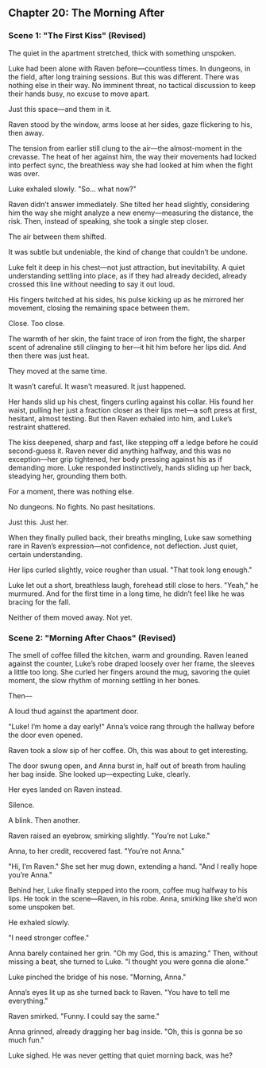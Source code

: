 ## Chapter 20: The Morning After

### Scene 1: "The First Kiss" (Revised)
The quiet in the apartment stretched, thick with something unspoken.

Luke had been alone with Raven before—countless times. In dungeons, in the field, after long training sessions. But this was different. There was nothing else in their way. No imminent threat, no tactical discussion to keep their hands busy, no excuse to move apart.

Just this space—and them in it.

Raven stood by the window, arms loose at her sides, gaze flickering to his, then away.

The tension from earlier still clung to the air—the almost-moment in the crevasse. The heat of her against him, the way their movements had locked into perfect sync, the breathless way she had looked at him when the fight was over.

Luke exhaled slowly. "So… what now?"

Raven didn’t answer immediately. She tilted her head slightly, considering him the way she might analyze a new enemy—measuring the distance, the risk. Then, instead of speaking, she took a single step closer.

The air between them shifted.

It was subtle but undeniable, the kind of change that couldn’t be undone.

Luke felt it deep in his chest—not just attraction, but inevitability. A quiet understanding settling into place, as if they had already decided, already crossed this line without needing to say it out loud.

His fingers twitched at his sides, his pulse kicking up as he mirrored her movement, closing the remaining space between them.

Close. Too close.

The warmth of her skin, the faint trace of iron from the fight, the sharper scent of adrenaline still clinging to her—it hit him before her lips did. And then there was just heat.

They moved at the same time.

It wasn’t careful. It wasn’t measured. It just happened.

Her hands slid up his chest, fingers curling against his collar. His found her waist, pulling her just a fraction closer as their lips met—a soft press at first, hesitant, almost testing. But then Raven exhaled into him, and Luke’s restraint shattered.

The kiss deepened, sharp and fast, like stepping off a ledge before he could second-guess it. Raven never did anything halfway, and this was no exception—her grip tightened, her body pressing against his as if demanding more. Luke responded instinctively, hands sliding up her back, steadying her, grounding them both.

For a moment, there was nothing else.

No dungeons. No fights. No past hesitations.

Just this. Just her.

When they finally pulled back, their breaths mingling, Luke saw something rare in Raven’s expression—not confidence, not deflection. Just quiet, certain understanding.

Her lips curled slightly, voice rougher than usual. "That took long enough."

Luke let out a short, breathless laugh, forehead still close to hers. "Yeah," he murmured. And for the first time in a long time, he didn’t feel like he was bracing for the fall.

Neither of them moved away. Not yet.

### Scene 2: "Morning After Chaos" (Revised)
The smell of coffee filled the kitchen, warm and grounding. Raven leaned against the counter, Luke’s robe draped loosely over her frame, the sleeves a little too long. She curled her fingers around the mug, savoring the quiet moment, the slow rhythm of morning settling in her bones.

Then—

A loud thud against the apartment door.

"Luke! I’m home a day early!" Anna’s voice rang through the hallway before the door even opened.

Raven took a slow sip of her coffee. Oh, this was about to get interesting.

The door swung open, and Anna burst in, half out of breath from hauling her bag inside. She looked up—expecting Luke, clearly.

Her eyes landed on Raven instead.

Silence.

A blink. Then another.

Raven raised an eyebrow, smirking slightly. "You’re not Luke."

Anna, to her credit, recovered fast. "You’re not Anna."

"Hi, I’m Raven." She set her mug down, extending a hand. "And I really hope you’re Anna."

Behind her, Luke finally stepped into the room, coffee mug halfway to his lips. He took in the scene—Raven, in his robe. Anna, smirking like she’d won some unspoken bet.

He exhaled slowly.

"I need stronger coffee."

Anna barely contained her grin. "Oh my God, this is amazing." Then, without missing a beat, she turned to Luke. "I thought you were gonna die alone."

Luke pinched the bridge of his nose. "Morning, Anna."

Anna’s eyes lit up as she turned back to Raven. "You have to tell me everything."

Raven smirked. "Funny. I could say the same."

Anna grinned, already dragging her bag inside. "Oh, this is gonna be so much fun."

Luke sighed. He was never getting that quiet morning back, was he?